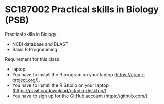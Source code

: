 # SC187002 Practical skills in Biology (PSB)
Practical skills in Biology: 
  - NCBI database and BLAST
  - Basic R Programming

Requirement for this class
  - laptop
  - You have to install the R program on your laptop (https://cran.r-project.org/).
  - You have to install the R Studio on your laptop (https://posit.co/download/rstudio-desktop/).
  - You have to sign up for the GitHub account (https://github.com/).

